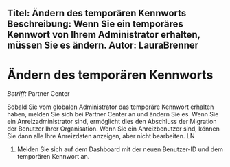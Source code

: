 
Titel: Ändern des temporären Kennworts Beschreibung: Wenn Sie ein temporäres Kennwort von Ihrem Administrator erhalten, müssen Sie es ändern.
Autor: LauraBrenner
---

# <a name="change-your-temporary-password"></a>Ändern des temporären Kennworts

*Betrifft* Partner Center

Sobald Sie vom globalen Administrator das temporäre Kennwort erhalten haben, melden Sie sich bei Partner Center an und ändern Sie es. Wenn Sie ein Anreizadministrator sind, ermöglicht dies den Abschluss der Migration der Benutzer Ihrer Organisation. Wenn Sie ein Anreizbenutzer sind, können Sie dann alle Ihre Anreizdaten anzeigen, aber nicht bearbeiten. LN

1. Melden Sie sich auf dem Dashboard mit der neuen Benutzer-ID und dem temporären Kennwort an.